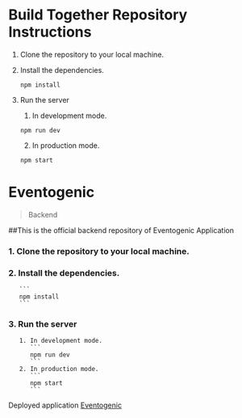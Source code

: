# Build Together Repository Instructions

1. Clone the repository to your local machine.
2. Install the dependencies.
    ```
    npm install
    ```

3. Run the server 
    1. In development mode.
    ```
    npm run dev
    ```
    2. In production mode.
    ```
    npm start
    ```

# Eventogenic
> Backend

##This is the official backend repository of Eventogenic Application

### 1. Clone the repository to your local machine.
### 2. Install the dependencies.
       ```
       npm install
       ```

### 3. Run the server 
       1. In development mode.
          ```
          npm run dev
          ```
       2. In production mode.
          ```
          npm start
          ```

Deployed application [Eventogenic](https://eventogenic.herokuapp.com/)
